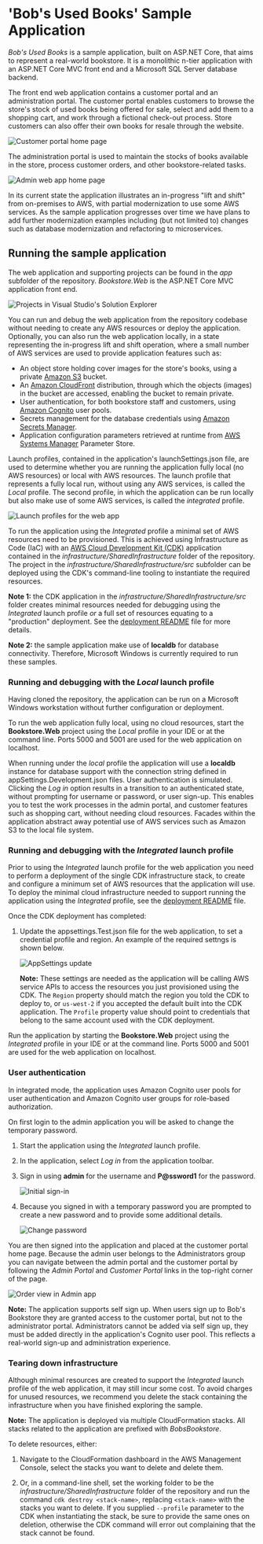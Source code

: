 # 'Bob's Used Books' Sample Application

_Bob's Used Books_ is a sample application, built on ASP.NET Core, that aims to represent a real-world bookstore. It is a monolithic n-tier application with an ASP.NET Core MVC front end and a Microsoft SQL Server database backend.

The front end web application contains a customer portal and an administration portal. The customer portal enables customers to browse the store's stock of used books being offered for sale, select and add them to a shopping cart, and work through a fictional check-out process. Store customers can also offer their own books for resale through the website.

![Customer portal home page](./media/customer_app_home.png)

The administration portal is used to maintain the stocks of books available in the store, process customer orders, and other bookstore-related tasks.

![Admin web app home page](./media/admin_app_home.png)

In its current state the application illustrates an in-progress "lift and shift" from on-premises to AWS, with partial modernization to use some AWS services. As the sample application progresses over time we have plans to add further modernization examples including (but not limited to) changes such as database modernization and refactoring to microservices.

## Running the sample application

The web application and supporting projects can be found in the _app_ subfolder of the repository. _Bookstore.Web_ is the ASP.NET Core MVC application front end.

![Projects in Visual Studio's Solution Explorer](./media/vs_solution_projects.png)

You can run and debug the web application from the repository codebase without needing to create any AWS resources or deploy the application. Optionally, you can also run the web application locally, in a state representing the in-progress lift and shift operation, where a small number of AWS services are used to provide application features such as:

* An object store holding cover images for the store's books, using a private [Amazon S3](https://aws.amazon.com/s3) bucket.
* An [Amazon CloudFront](https://aws.amazon.com/cloudfront) distribution, through which the objects (images) in the bucket are accessed, enabling the bucket to remain private.
* User authentication, for both bookstore staff and customers, using [Amazon Cognito](https://aws.amazon.com/cognito) user pools.
* Secrets management for the database credentials using [Amazon Secrets Manager](https://aws.amazon.com/secrets-manager).
* Application configuration parameters retrieved at runtime from [AWS Systems Manager](https://aws.amazon.com/systems-manager) Parameter Store.

Launch profiles, contained in the application's launchSettings.json file, are used to determine whether you are running the application fully local (no AWS resources) or local with AWS resources. The launch profile that represents a fully local run, without using any AWS services, is called the _Local_ profile. The second profile, in which the application can be run locally but also make use of some AWS services, is called the _integrated_ profile.

![Launch profiles for the web app](./media/vs_launch_profiles.png)

To run the application using the _Integrated_ profile a minimal set of AWS resources need to be provisioned. This is achieved using Infrastructure as Code (IaC) with an [AWS Cloud Development Kit (CDK)](https://aws.amazon.com/cdk) application contained in the _infrastructure/SharedInfrastructure_ folder of the repository. The project in the _infrastructure/SharedInfrastructure/src_ subfolder can be deployed using the CDK's command-line tooling to instantiate the required resources.

**Note 1:** the CDK application in the _infrastructure/SharedInfrastructure/src_ folder creates minimal resources needed for debugging using the _Integrated_ launch profile *or* a full set of resources equating to a "production" deployment. See the [deployment README](./infrastructure/SharedInfrastructure/README.md) file for more details.

**Note 2:** the sample application make use of **localdb** for database connectivity. Therefore, Microsoft Windows is currently required to run these samples.

### Running and debugging with the _Local_ launch profile

Having cloned the repository, the application can be run on a Microsoft Windows workstation without further configuration or deployment.

To run the web application fully local, using no cloud resources, start the **Bookstore.Web** project using the _Local_ profile in your IDE or at the command line. Ports 5000 and 5001 are used for the web application on localhost.

When running under the _local_ profile the application will use a **localdb** instance for database support with the connection string defined in appSettings.Development.json files. User authentication is simulated. Clicking the _Log in_ option results in a transition to an authenticated state, without prompting for username or password, or user sign-up. This enables you to test the work processes in the admin portal, and customer features such as shopping cart, without needing cloud resources. Facades within the application abstract away potential use of AWS services such as Amazon S3 to the local file system.

### Running and debugging with the _Integrated_ launch profile

Prior to using the _Integrated_ launch profile for the web application you need to perform a deployment of the single CDK infrastructure stack, to create and configure a minimum set of AWS resources that the application will use. To deploy the minimal cloud infrastructure needed to support running the application using the _Integrated_ profile, see the [deployment README](./infrastructure/SharedInfrastructure/README.md) file.

Once the CDK deployment has completed:

1. Update the appsettings.Test.json file for the web application, to set a credential profile and region. An example of the required settngs is shown below.

    ![AppSettings update](./media/appsettings_integrated_debug.png)

    **Note:** These settings are needed as the application will be calling AWS service APIs to access the resources you just provisioned using the CDK. The `Region` property should match the region you told the CDK to deploy to, or `us-west-2` if you accepted the default built into the CDK application. The `Profile` property value should point to credentials that belong to the same account used with the CDK deployment.

Run the  application by starting the **Bookstore.Web** project using the _Integrated_ profile in your IDE or at the command line. Ports 5000 and 5001 are used for the web application on localhost.

### User authentication

In integrated mode, the application uses Amazon Cognito user pools for user authentication and Amazon Cognito user groups for role-based authorization.

On first login to the admin application you will be asked to change the temporary password.

1. Start the application using the _Integrated_ launch profile.

1. In the application, select _Log in_ from the application toolbar.

1. Sign in using **admin** for the username and **P@ssword1** for the password.

    ![Initial sign-in](./media/app_sign-in.png)

1. Because you signed in with a temporary password you are prompted to create a new password and to provide some additional details.

    ![Change password](./media/app_sign-in_password_update.png)

You are then signed into the application and placed at the customer portal home page. Because the admin user belongs to the Administrators group you can navigate between the admin portal and the customer portal by following the _Admin Portal_ and _Customer Portal_ links in the top-right corner of the page.

![Order view in Admin app](./media/app_post_sign-in.png)

**Note:** The application supports self sign up. When users sign up to Bob's Bookstore they are granted access to the customer portal, but not to the administrator portal. Administrators cannot be added via self sign up, they must be added directly in the application's Cognito user pool. This reflects a real-world sign-up and administration experience.

### Tearing down infrastructure

Although minimal resources are created to support the _Integrated_ launch profile of the web application, it may still incur some cost. To avoid charges for unused resources, we recommend you delete the stack containing the infrastructure when you have finished exploring the sample.

**Note:** The application is deployed via multiple CloudFormation stacks. All stacks related to the application are prefixed with _BobsBookstore_. 

To delete resources, either:

1. Navigate to the CloudFormation dashboard in the AWS Management Console, select the stacks you want to delete and delete them.

1. Or, in a command-line shell, set the working folder to be the _infrastructure/SharedInfrastructure_ folder of the repository and run the command `cdk destroy <stack-name>`, replacing `<stack-name>` with the stacks you want to delete. If you supplied `--profile` parameter to the CDK when instantiating the stack, be sure to provide the same ones on deletion, otherwise the CDK command will error out complaining that the stack cannot be found.